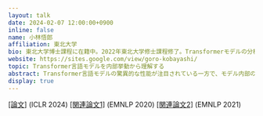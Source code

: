 ```yaml
---
layout: talk
date: 2024-02-07 12:00:00+0900
inline: false
name: 小林悟郎
affiliation: 東北大学
bio: 東北大学博士課程に在籍中。2022年東北大学修士課程修了。Transformerモデルの分析に関する研究に従事。
website: https://sites.google.com/view/goro-kobayashi/
topic: Transformer言語モデルを内部挙動から理解する
abstract: Transformer言語モデルの驚異的な性能が注目されている一方で、モデル内部の処理過程や挙動についてはなかなか理解が進んでいません。このトークでは、アテンション重み（Attention weights）を拡張していくことでTransformer言語モデルの内部をより包括的に観察し、Transformerを構成する各モジュール（注意機構、フィードフォワードネット、残差接続、層正規化）について明らかになった特徴的な性質や挙動をご紹介します。
display: true
---
```

[[論文]](https://openreview.net/forum?id=mYWsyTuiRp) (ICLR 2024) [[関連論文1]](https://aclanthology.org/2020.emnlp-main.574/) (EMNLP 2020) [[関連論文2]](https://aclanthology.org/2021.emnlp-main.373/) (EMNLP 2021)